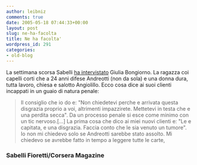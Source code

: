 ```yaml
---
author: leibniz
comments: true
date: 2005-05-18 07:44:33+00:00
layout: post
slug: ne-ha-facolta
title: Ne ha facolta'
wordpress_id: 291
categories:
- old-blog
---
```


La settimana scorsa Sabelli [ha intervistato](http://www.sabellifioretti.com/interviste/archives/2005/05/giulia_bongiorn.html)
Giulia Bongiorno. La ragazza coi capelli corti che a 24 anni difese
Andreotti (non da sola) e una donna dura, tutta lavoro, chiesa e
salotto Angiolillo. Ecco cosa dice ai suoi clienti incappati in un
guaio di natura penale:  


> Il consiglio che io do e: "Non chiedetevi perche e arrivata questa
disgrazia proprio a voi, altrimenti impazzirete. Mettetevi in testa che
e una perdita secca". Da un processo penale si esce come minimo con un
tic nervoso.[...] La prima cosa che dico ai miei nuovi clienti e: "Le e capitata, e una
disgrazia. Faccia conto che le sia venuto un tumore". Io non mi
chiedevo solo se Andreotti sarebbe stato assolto. Mi chiedevo se
avrebbe fatto in tempo a leggere tutte le carte,




### Sabelli Fioretti/Corsera Magazine

